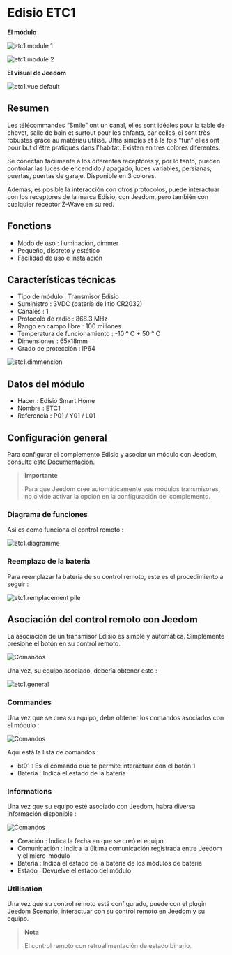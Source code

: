 # Edisio ETC1

**El módulo**

![etc1.module 1](images/etc1/etc1.module-1.jpg)

![etc1.module 2](images/etc1/etc1.module-2.png)

**El visual de Jeedom**

![etc1.vue default](images/etc1/etc1.vue-default.jpg)

## Resumen 

Les télécommandes “Smile” ont un canal, elles sont idéales pour la table de chevet, salle de bain et surtout pour les enfants, car celles-ci sont très robustes grâce au matériau utilisé. Ultra simples et à la fois “fun” elles ont pour but d'être pratiques dans l'habitat. Existen en tres colores diferentes.

Se conectan fácilmente a los diferentes receptores y, por lo tanto, pueden controlar las luces de encendido / apagado, luces variables, persianas, puertas, puertas de garaje. Disponible en 3 colores.

Además, es posible la interacción con otros protocolos, puede interactuar con los receptores de la marca Edisio, con Jeedom, pero también con cualquier receptor Z-Wave en su red.

## Fonctions

-   Modo de uso : Iluminación, dimmer
-   Pequeño, discreto y estético
-   Facilidad de uso e instalación

## Características técnicas

-   Tipo de módulo : Transmisor Edisio
-   Suministro : 3VDC (batería de litio CR2032)
-   Canales : 1
-   Protocolo de radio : 868.3 MHz
-   Rango en campo libre : 100 millones
-   Temperatura de funcionamiento : -10 ° C + 50 ° C
-   Dimensiones : 65x18mm
-   Grado de protección : IP64

![etc1.dimmension](images/etc1/etc1.dimmension.png)

## Datos del módulo

-   Hacer : Edisio Smart Home
-   Nombre : ETC1
-   Referencia : P01 / Y01 / L01

## Configuración general

Para configurar el complemento Edisio y asociar un módulo con Jeedom, consulte este [Documentación](https://doc.jeedom.com/es_ES/plugins/automation%20protocol/edisio/).

> **Importante**
>
> Para que Jeedom cree automáticamente sus módulos transmisores, no olvide activar la opción en la configuración del complemento.

### Diagrama de funciones

Así es como funciona el control remoto :

![etc1.diagramme](images/etc1/etc1.diagramme.jpg)

### Reemplazo de la batería

Para reemplazar la batería de su control remoto, este es el procedimiento a seguir :

![etc1.remplacement pile](images/etc1/etc1.remplacement-pile.jpg)

## Asociación del control remoto con Jeedom

La asociación de un transmisor Edisio es simple y automática. Simplemente presione el botón en su control remoto.

![Comandos](images/etc1/etc1.touche-c.jpg)

Una vez, su equipo asociado, debería obtener esto :

![etc1.general](images/etc1/etc1.general.jpg)

### Commandes

Una vez que se crea su equipo, debe obtener los comandos asociados con el módulo :

![Comandos](images/etc1/etc1.commandes.jpg)

Aquí está la lista de comandos :

-   bt01 : Es el comando que te permite interactuar con el botón 1
-   Batería : Indica el estado de la batería

### Informations

Una vez que su equipo esté asociado con Jeedom, habrá diversa información disponible :

![Comandos](images/etc1/etc1.informations.jpg)

-   Creación : Indica la fecha en que se creó el equipo
-   Comunicación : Indica la última comunicación registrada entre Jeedom y el micro-módulo
-   Batería : Indica el estado de la batería de los módulos de batería
-   Estado : Devuelve el estado del módulo

### Utilisation

Una vez que su control remoto está configurado, puede con el plugin Jeedom Scenario, interactuar con su control remoto en Jeedom y su equipo.

> **Nota**
>
> El control remoto con retroalimentación de estado binario.
